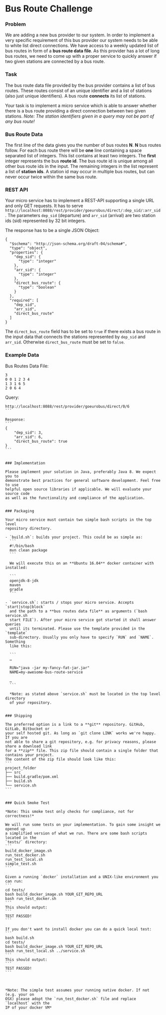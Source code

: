 # Bus Route Challenge

### Problem

We are adding a new bus provider to our system. In order to implement a very
specific requirement of this bus provider our system needs to be able to white
list direct connections. We have access to a weekly updated list of bus routes
in form of a **bus route data file**. As this provider has a lot of long bus
routes, we need to come up with a proper service to quickly answer if two given
stations are connected by a bus route.


### Task

The bus route data file provided by the bus provider contains a list of bus
routes. These routes consist of an unique identifier and a list of stations
(also just unique identifiers). A bus route **connects** its list of stations.

Your task is to implement a micro service which is able to answer whether there
is a bus route providing a direct connection between two given stations. *Note:
The station identifiers given in a query may not be part of any bus route!*


### Bus Route Data

The first line of the data gives you the number of bus routes **N**. **N** bus
routes follow. For each bus route there will be **one** line containing a space
separated list of integers. This list contains at least two integers. The
**first** integer represents the bus **route id**. The bus route id is unique
among all other bus route ids in the input. The remaining integers in the list
represent a list of **station ids**. A station id may occur in multiple bus
routes, but can never occur twice within the same bus route.


### REST API

Your micro service has to implement a REST-API supporting a single URL and only
GET requests. It has to serve
`http://localhost:8088/rest/provider/goeurobus/direct/:dep_sid/:arr_sid`. The
parameters `dep_sid` (departure) and `arr_sid` (arrival) are two station ids
(sid) represented by 32 bit integers.

The response has to be a single JSON Object:

```
{
  "$schema": "http://json-schema.org/draft-04/schema#",
  "type": "object",
  "properties": {
    "dep_sid": {
      "type": "integer"
    },
    "arr_sid": {
      "type": "integer"
    },
    "direct_bus_route": {
      "type": "boolean"
    }
  },
  "required": [
    "dep_sid",
    "arr_sid",
    "direct_bus_route"
  ]
}
```

The `direct_bus_route` field has to be set to `true` if there exists a bus route
in the input data that connects the stations represented by `dep_sid` and
`arr_sid`. Otherwise `direct_bus_route` must be set to `false`.




### Example Data

Bus Routes Data File:
```
3
0 0 1 2 3 4
1 3 1 6 5
2 0 6 4
```

Query:
````
http://localhost:8088/rest/provider/goeurobus/direct/0/6
```

Response:
```
{
    "dep_sid": 3,
    "arr_sid": 6,
    "direct_bus_route": true
}
```


### Implementation

Please implement your solution in Java, preferably Java 8. We expect you to
demonstrate best practices for general software development. Feel free to use
helpful open source libraries if applicable. We will evaluate your source code
as well as the functionality and compliance of the application.


### Packaging

Your micro service must contain two simple bash scripts in the top level
repository directory.

- `build.sh`: builds your project. This could be as simple as:
  ```
  #!/bin/bash
  mvn clean package
  ```

  We will execute this on an **Ubuntu 16.04** docker container with installed:

  ```
  openjdk-8-jdk
  maven
  gradle
  ```

- `service.sh`: starts / stops your micro service. Accepts `start|stop|block`
  and the path to a **bus routes data file** as arguments (`bash service.sh
  start FILE`). After your micro service got started it shall answer queries
  until its terminated. Please use the template provided in the `template`
  sub-directory. Usually you only have to specify `RUN` and `NAME`. Something
  like this:

  ```
  …

  RUN="java -jar my-fancy-fat-jar.jar"
  NAME=my-awesome-bus-route-service
  
  …
  ```
  
  *Note: as stated above `service.sh` must be located in the top level directory
  of your repository.


### Shipping

The preferred option is a link to a **git** repository. GitHub, GitLab, Bitbucket or
your self hosted git. As long as `git clone LINK` works we're happy. If you are
not able to share a git repository, e.g. for privacy reasons, please share a download link
for a **zip** file. This zip file should contain a single folder that contains your project.
The content of the zip file should look like this:
```
project_folder
├── src
├── build.gradle/pom.xml
├── build.sh
└── service.sh
```


### Quick Smoke Test

*Note: This smoke test only checks for compliance, not for correctness!*

We will run some tests on your implementation. To gain some insight we opened up
a simplified version of what we run. There are some bash scripts located in the
`tests/` directory:
```
build_docker_image.sh
run_test_docker.sh
run_test_local.sh
simple_test.sh
```

Given a running `docker` installation and a UNIX-like environment you can run:
```
cd tests/
bash build_docker_image.sh YOUR_GIT_REPO_URL
bash run_test_docker.sh
```
This should output:
```
TEST PASSED!
```

If you don't want to install docker you can do a quick local test:
```
bash build.sh
cd tests/
bash build_docker_image.sh YOUR_GIT_REPO_URL
bash run_test_local.sh ../service.sh
```
This should output:
```
TEST PASSED!
```



*Note: The simple test assumes your running native docker. If not (e.g. your on
OSX) please adopt the `run_test_docker.sh` file and replace `localhost` with the
IP of your docker VM*
